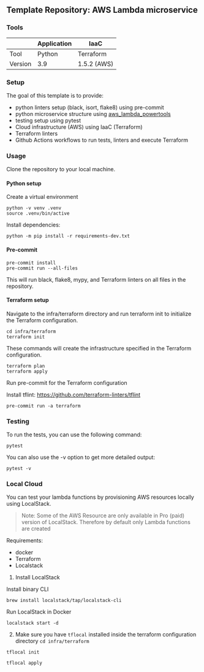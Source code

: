 ## Template Repository: AWS Lambda microservice

### Tools

|         | Application | IaaC        |
|---------|-------------|-------------|
| Tool    | Python      | Terraform   |
| Version | 3.9         | 1.5.2 (AWS) |


### Setup
The goal of this template is to provide:
 - python linters setup (black, isort, flake8) using pre-commit
 - python microservice structure using [aws_lambda_powertools](https://github.com/aws-powertools/powertools-lambda-python)
 - testing setup using pytest
 - Cloud infrastructure (AWS) using IaaC (Terraform)
 - Terraform linters
 - Github Actions workflows to run tests, linters and execute Terraform 


### Usage

Clone the repository to your local machine.

#### Python setup

Create a virtual environment

```shell
python -v venv .venv
source .venv/bin/active
```

Install dependencies:

```shell
python -m pip install -r requirements-dev.txt
```

#### Pre-commit

```shell
pre-commit install
pre-commit run --all-files
```

This will run black, flake8, mypy, and Terraform linters on all files in the repository.


#### Terraform setup

Navigate to the infra/terraform directory and run terraform init to initialize the Terraform configuration.

```shell
cd infra/terraform
terraform init
```

These commands will create the infrastructure specified in the Terraform configuration.

```shell
terraform plan
terraform apply
```

Run pre-commit for the Terraform configuration

Install tflint: https://github.com/terraform-linters/tflint

```shell
pre-commit run -a terraform
```


### Testing

To run the tests, you can use the following command:

```shell
pytest
```

You can also use the -v option to get more detailed output:

```shell
pytest -v
```


### Local Cloud

You can test your lambda functions by provisioning AWS resources locally using LocalStack. 

> Note: Some of the AWS Resource are only available in Pro (paid) version of LocalStack. Therefore by default only Lambda functions are created

Requirements:
 - docker
 - Terraform
 - Localstack

1. Install LocalStack

Install binary CLI
```shell
brew install localstack/tap/localstack-cli
```

Run LocalStack in Docker
```shell
localstack start -d
```

2. Make sure you have `tflocal` installed
inside the terraform configuration directory
`cd infra/terraform`

```shell
tflocal init
```

```shell
tflocal apply
```


